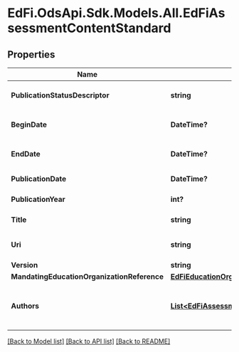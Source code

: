 # EdFi.OdsApi.Sdk.Models.All.EdFiAssessmentContentStandard
## Properties

Name | Type | Description | Notes
------------ | ------------- | ------------- | -------------
**PublicationStatusDescriptor** | **string** | The publication status of the document (i.e., Adopted, Draft, Published, Deprecated, Unknown). | [optional] 
**BeginDate** | **DateTime?** | The beginning of the period during which this learning standard document is intended for use. | [optional] 
**EndDate** | **DateTime?** | The end of the period during which this learning standard document is intended for use. | [optional] 
**PublicationDate** | **DateTime?** | The date on which this content was first published. | [optional] 
**PublicationYear** | **int?** | The year at which this content was first published. | [optional] 
**Title** | **string** | The name of the content standard, for example Common Core. | 
**Uri** | **string** | An unambiguous reference to the standards using a network-resolvable URI. | [optional] 
**Version** | **string** | The version identifier for the content. | [optional] 
**MandatingEducationOrganizationReference** | [**EdFiEducationOrganizationReference**](EdFiEducationOrganizationReference.md) |  | [optional] 
**Authors** | [**List&lt;EdFiAssessmentContentStandardAuthor&gt;**](EdFiAssessmentContentStandardAuthor.md) | An unordered collection of assessmentContentStandardAuthors. The person or organization chiefly responsible for the intellectual content of the standard. | [optional] 

[[Back to Model list]](../README.md#documentation-for-models) [[Back to API list]](../README.md#documentation-for-api-endpoints) [[Back to README]](../README.md)

